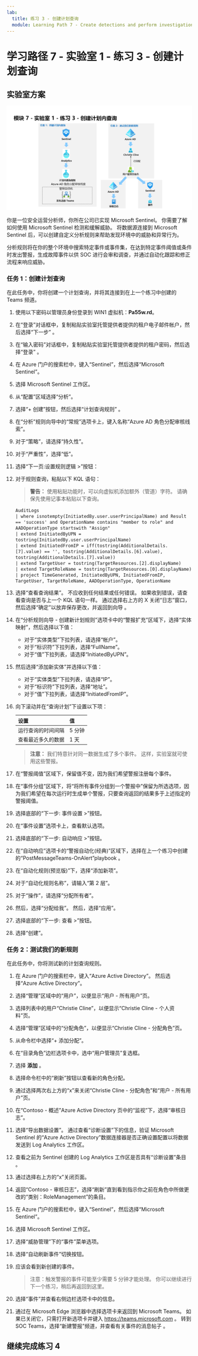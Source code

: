 ```yaml
---
lab:
  title: 练习 3 - 创建计划查询
  module: Learning Path 7 - Create detections and perform investigations using Microsoft Sentinel
---
```


# <a name="learning-path-7---lab-1---exercise-3---create-a-scheduled-query"></a>学习路径 7 - 实验室 1 - 练习 3 - 创建计划查询

## <a name="lab-scenario"></a>实验室方案

![实验室概述。](../Media/SC-200-Lab_Diagrams_Mod7_L1_Ex3.png)

你是一位安全运营分析师，你所在公司已实现 Microsoft Sentinel。 你需要了解如何使用 Microsoft Sentinel 检测和缓解威胁。 将数据源连接到 Microsoft Sentinel 后，可以创建自定义分析规则来帮助发现环境中的威胁和异常行为。

分析规则将在你的整个环境中搜索特定事件或事件集，在达到特定事件阈值或条件时发出警报，生成故障事件以供 SOC 进行会审和调查，并通过自动化跟踪和修正流程来响应威胁。


### <a name="task-1-create-a-scheduled-query"></a>任务 1：创建计划查询

在此任务中，你将创建一个计划查询，并将其连接到在上一个练习中创建的 Teams 频道。

1. 使用以下密码以管理员身份登录到 WIN1 虚拟机：**Pa55w.rd**。  

1. 在“登录”对话框中，复制粘贴实验室托管提供者提供的租户电子邮件帐户，然后选择“下一步”  。

1. 在“输入密码”对话框中，复制粘贴实验室托管提供者提供的租户密码，然后选择“登录”  。

1. 在 Azure 门户的搜索栏中，键入“Sentinel”，然后选择“Microsoft Sentinel”。

1. 选择 Microsoft Sentinel 工作区。

1. 从“配置”区域选择“分析”。

1. 选择“+ 创建”按钮，然后选择“计划查询规则” 。

1. 在“分析”规则向导中的“常规”选项卡上，键入名称“Azure AD 角色分配审核线索”。

1. 对于“策略”，请选择“持久性”。

1. 对于“严重性”，选择“低”。

1. 选择“下一页:设置规则逻辑 >”按钮：

1. 对于规则查询，粘贴以下 KQL 语句：

    >**警告：** 使用粘贴功能时，可以向虚拟机添加额外（管道）字符。 请确保先使用记事本粘贴以下查询。

    ```KQL
    AuditLogs  
    | where isnotempty(InitiatedBy.user.userPrincipalName) and Result == 'success' and OperationName contains "member to role" and AADOperationType startswith "Assign"
    | extend InitiatedByUPN = tostring(InitiatedBy.user.userPrincipalName)
    | extend InitiatedFromIP = iff(tostring(AdditionalDetails.[7].value) == '', tostring(AdditionalDetails.[6].value), tostring(AdditionalDetails.[7].value))
    | extend TargetUser = tostring(TargetResources.[2].displayName)
    | extend TargetRoleName = tostring(TargetResources.[0].displayName)
    | project TimeGenerated, InitiatedByUPN, InitiatedFromIP, TargetUser, TargetRoleName, AADOperationType, OperationName
    ```

1. 选择“查看查询结果”。 不应收到任何结果或任何错误。 如果收到错误，请查看查询是否与上一个 KQL 语句一样。 通过选择右上方的 X 关闭“日志”窗口，然后选择“确定”以放弃保存更改，并返回到向导 。

1. 在“分析规则向导 - 创建新计划规则”选项卡中的“警报扩充”区域下，选择“实体映射”，然后选择以下值： 

    - 对于“实体类型”下拉列表，请选择“帐户”。
    - 对于“标识符”下拉列表，选择“FullName”。
    - 对于“值”下拉列表，请选择“InitiatedByUPN”。

1. 然后选择“添加新实体”并选择以下值：

    - 对于“实体类型”下拉列表，请选择“IP”。
    - 对于“标识符”下拉列表，选择“地址”。
    - 对于“值”下拉列表，请选择“InitiatedFromIP”。

1. 向下滚动并在“查询计划”下设置以下项：

    |设置|值|
    |---|---|
    |运行查询的时间间隔|5 分钟|
    |查看最近多久的数据|1 天|

    >**注意：** 我们特意针对同一数据生成了多个事件。 这样，实验室就可使用这些警报。

1. 在“警报阈值”区域下，保留值不变，因为我们希望警报注册每个事件。

1. 在“事件分组”区域下，将“将所有事件分组到一个警报中”保留为所选选项，因为我们希望在每次运行时生成单个警报，只要查询返回的结果多于上述指定的警报阈值。

1. 选择底部的“下一步: 事件设置 >”按钮。 

1. 在“事件设置”选项卡上，查看默认选项。

1. 选择底部的“下一步: 自动响应 >”按钮。

1. 在“自动响应”选项卡的“警报自动化(经典)”区域下，选择在上一个练习中创建的“PostMessageTeams-OnAlert”playbook 。

1. 在“自动化规则(预览版)”下，选择“添加新项”。

1. 对于“自动化规则名称”，请输入“第 2 层”。

1. 对于“操作”，请选择“分配所有者”。

1. 然后，选择“分配给我”。 然后，选择“应用”。

1. 选择底部的“下一步: 查看 >”按钮。
  
1. 选择“创建”。


### <a name="task-2-test-our-new-rule"></a>任务 2：测试我们的新规则

在此任务中，你将测试新的计划查询规则。

1. 在 Azure 门户的搜索栏中，键入“Azure Active Directory”。 然后选择“Azure Active Directory”。

1. 选择“管理”区域中的“用户”，以便显示“用户 - 所有用户”页。

1. 选择列表中的用户“Christie Cline”，以便显示“Christie Cline - 个人资料”页。

1. 选择“管理”区域中的“分配角色”，以便显示“Christie Cline - 分配角色”页。

1. 从命令栏中选择“+ 添加分配”。

1. 在“目录角色”边栏选项卡中，选中“用户管理员”复选框。

1. 选择 **添加** 。

1. 选择命令栏中的“刷新”按钮以查看新的角色分配。 

1. 通过选择两次右上方的“x”来关闭“Christie Cline - 分配角色”和“用户 - 所有用户”页。

1. 在“Contoso - 概述”Azure Active Directory 页中的“监视”下，选择“审核日志”。

1. 选择“导出数据设置”。 通过查看“诊断设置”下的信息，验证 Microsoft Sentinel 的“Azure Active Directory”数据连接器是否正确设置配置以将数据发送到 Log Analytics 工作区。

1. 查看之前为 Sentinel 创建的 Log Analytics 工作区是否具有“诊断设置”条目 。

1. 通过选择右上方的“x”关闭页面。

1. 返回“Contoso - 审核日志”，选择“刷新”直到看到指示你之前在角色中所做更改的“类别：RoleManagement”的条目。

1. 在 Azure 门户的搜索栏中，键入“Sentinel”，然后选择“Microsoft Sentinel”。

1. 选择 Microsoft Sentinel 工作区。

1. 选择“威胁管理”下的“事件”菜单选项。

1. 选择“自动刷新事件”切换按钮。

1. 应该会看到新创建的事件。 

    >注意：触发警报的事件可能至少需要 5 分钟才能处理。 你可以继续进行下一个练习，稍后再返回到这里。

1. 选择“事件”并查看右侧边栏选项卡中的信息。

1. 通过在 Microsoft Edge 浏览器中选择选项卡来返回到 Microsoft Teams。 如果已关闭它，只需打开新选项卡并键入 https://teams.microsoft.com 。 转到 SOC Teams，选择“新建警报”频道，并查看有关事件的消息帖子 。

## <a name="proceed-to-exercise-4"></a>继续完成练习 4

